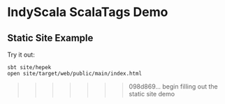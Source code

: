 # IndyScala ScalaTags Demo

## Static Site Example

Try it out:

    sbt site/hepek
    open site/target/web/public/main/index.html
>>>>>>> 098d869... begin filling out the static site demo
